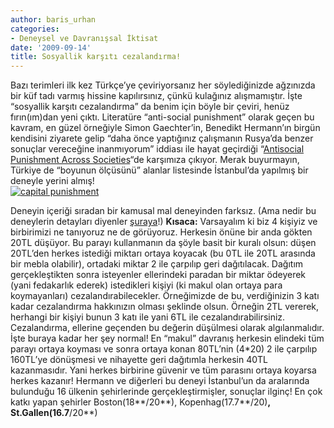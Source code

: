 ```yaml
---
author: baris_urhan
categories:
- Deneysel ve Davranışsal İktisat
date: '2009-09-14'
title: Sosyallik karşıtı cezalandırma!
---
```


Bazı terimleri ilk kez Türkçe’ye çeviriyorsanız her söylediğinizde ağzınızda bir küf tadı varmış hissine kapılırsınız, çünkü kulağınız alışmamıştır. İşte “sosyallik karşıtı cezalandırma” da benim için böyle bir çeviri, henüz fırın(ım)dan yeni çıktı. Literatüre “anti-social punishment” olarak geçen bu kavram, en güzel örneğiyle Simon Gaechter’in, Benedikt Hermann’ın birgün kendisini ziyarete gelip “daha önce yaptığınız çalışmanın Rusya’da benzer sonuçlar vereceğine inanmıyorum” iddiası ile hayat geçirdiği “[Antisocial Punishment Across Societies](http://www.nottingham.ac.uk/~lezsg1/papers/Herrmann-etal.pdf)“de karşımıza çıkıyor. Merak buyurmayın, Türkiye de “boyunun ölçüsünü” alanlar listesinde İstanbul’da yapılmış bir deneyle yerini almış!  
[![](http://46.137.161.244/wp-content/uploads/2009/09/capital-punishment-300x288.gif "capital punishment")](http://46.137.161.244/wp-content/uploads/2009/09/capital-punishment.gif)

Deneyin içeriği sıradan bir kamusal mal deneyinden farksız. (Ama nedir bu deneylerin detayları diyenler [şuraya](http://en.wikipedia.org/wiki/Public_goods_game)!) **Kısaca:** Varsayalım ki biz 4 kişiyiz ve birbirimizi ne tanıyoruz ne de görüyoruz. Herkesin önüne bir anda gökten 20TL düşüyor. Bu parayı kullanmanın da şöyle basit bir kuralı olsun: düşen 20TL’den herkes istediği miktarı ortaya koyacak (bu 0TL ile 20TL arasında bir mebla olabilir), ortadaki miktar 2 ile çarpılıp geri dağıtılacak. Dağıtım gerçekleştikten sonra isteyenler ellerindeki paradan bir miktar ödeyerek (yani fedakarlık ederek) istedikleri kişiyi (ki makul olan ortaya para koymayanları) cezalandırabilecekler. Örneğimizde de bu, verdiğinizin 3 katı kadar cezalandırma hakkınızın olması şeklinde olsun. Örneğin 2TL vererek, herhangi bir kişiyi bunun 3 katı ile yani 6TL ile cezalandırabilirsiniz. Cezalandırma, ellerine geçenden bu değerin düşülmesi olarak algılanmalıdır. İşte buraya kadar her şey normal! En “makul” davranış herkesin elindeki tüm parayı ortaya koyması ve sonra ortaya konan 80TL’nin (4\*20) 2 ile çarpılıp 160TL’ye dönüşmesi ve nihayette geri dağıtımla herkesin 40TL kazanmasıdır. Yani herkes birbirine güvenir ve tüm parasını ortaya koyarsa herkes kazanır! Hermann ve diğerleri bu deneyi İstanbul’un da aralarında bulunduğu 16 ülkenin şehirlerinde gerçekleştirmişler, sonuçlar ilginç! En çok katkı yapan şehirler Boston(18**/20**), Kopenhag(17.7**/20)**, St.Gallen(16.7**/20**)     